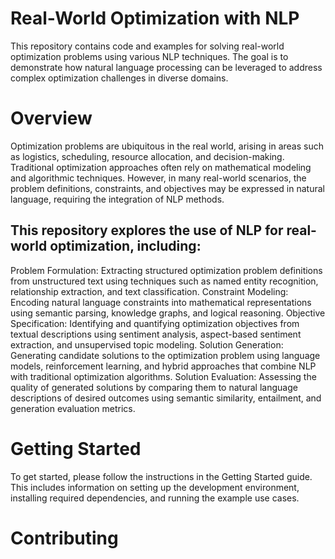 # Real-World Optimization with NLP
This repository contains code and examples for solving real-world optimization problems using various NLP techniques. The goal is to demonstrate how natural language processing can be leveraged to address complex optimization challenges in diverse domains.

# Overview
Optimization problems are ubiquitous in the real world, arising in areas such as logistics, scheduling, resource allocation, and decision-making. Traditional optimization approaches often rely on mathematical modeling and algorithmic techniques. However, in many real-world scenarios, the problem definitions, constraints, and objectives may be expressed in natural language, requiring the integration of NLP methods.

## This repository explores the use of NLP for real-world optimization, including:

Problem Formulation: Extracting structured optimization problem definitions from unstructured text using techniques such as named entity recognition, relationship extraction, and text classification.
Constraint Modeling: Encoding natural language constraints into mathematical representations using semantic parsing, knowledge graphs, and logical reasoning.
Objective Specification: Identifying and quantifying optimization objectives from textual descriptions using sentiment analysis, aspect-based sentiment extraction, and unsupervised topic modeling.
Solution Generation: Generating candidate solutions to the optimization problem using language models, reinforcement learning, and hybrid approaches that combine NLP with traditional optimization algorithms.
Solution Evaluation: Assessing the quality of generated solutions by comparing them to natural language descriptions of desired outcomes using semantic similarity, entailment, and generation evaluation metrics.

# Getting Started
To get started, please follow the instructions in the Getting Started guide. This includes information on setting up the development environment, installing required dependencies, and running the example use cases.

# Contributing
